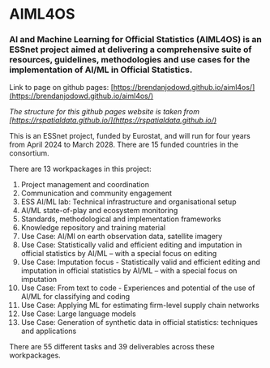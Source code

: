 # AIML4OS

### AI and Machine Learning for Official Statistics (AIML4OS) is an ESSnet project aimed at delivering a comprehensive suite of resources, guidelines, methodologies and use cases for the implementation of AI/ML in Official Statistics. 

Link to page on github pages: [https://brendanjodowd.github.io/aiml4os/](https://brendanjodowd.github.io/aiml4os/)

*The structure for this github pages website is taken from [https://rspatialdata.github.io/](https://rspatialdata.github.io/)*

This is an ESSnet project, funded by Eurostat, and will run for four years from April 2024 to March 2028. There are 15 funded countries in the consortium. 

There are 13 workpackages in this project:

1. Project management and coordination
2. Communication and community engagement
3. ESS AI/ML lab: Technical infrastructure and organisational setup
4. AI/ML state-of-play and ecosystem monitoring
5. Standards, methodological and implementation frameworks
6. Knowledge repository and training material 
7. Use Case: AI/Ml on earth observation data, satellite imagery
8. Use Case: Statistically valid and efficient editing and imputation in official statistics by AI/ML – with a special focus on editing
9. Use Case: Imputation focus - Statistically valid and efficient editing and imputation in official statistics by AI/ML – with a special focus on imputation
10. Use Case: From text to code - Experiences and potential of the use of AI/ML for classifying and coding 
11. Use Case: Applying ML for estimating firm-level supply chain networks
12. Use Case: Large language models
13. Use Case: Generation of synthetic data in official statistics: techniques and applications

There are 55 different tasks and 39 deliverables across these workpackages. 